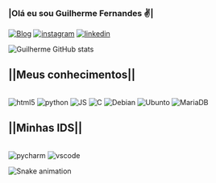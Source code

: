 ### <b>|Olá eu sou Guilherme Fernandes ✌|</b>
[![Blog](https://img.shields.io/website?label=Meucurriculo.com&style=for-the-badge&url=https://sujeitoprogramador.com )](https://ceub.zoser.works/index.php/curriculo/)
[![instagram](https://img.shields.io/badge/Instagram-E4405F?style=for-the-badge&logo=instagram&logoColor=white)](https://www.instagram.com/guilhermehzf/)
[![linkedin](https://img.shields.io/badge/LinkedIn-0077B5?style=for-the-badge&logo=linkedin&logoColor=white)](https://www.linkedin.com/in/guilherme-henrique-fernandes-3593b5244/)

![Guilherme GitHub stats](https://github-readme-stats.vercel.app/api?username=Guilhermehzf&show_icons=true&theme=tokyonightmerko)

## <b>||Meus conhecimentos||</b>

<div style="display: inline_block"><br/>
  <img aling="center" alt="html5"src="https://img.shields.io/badge/HTML5-E34F26?style=for-the-badge&logo=html5&logoColor=white"/>
  <img aling="center" alt="python"src="https://img.shields.io/badge/Python-3776AB?style=for-the-badge&logo=python&logoColor=white"/>
  <img aling="center" alt="JS"src="https://img.shields.io/badge/JavaScript-F7DF1E?style=for-the-badge&logo=javascript&logoColor=black"/>
  <img aling="center" alt="C"src="https://img.shields.io/badge/C-00599C?style=for-the-badge&logo=c&logoColor=white"/>
  <img aling="center" alt="Debian"src="https://img.shields.io/badge/Debian-A81D33?style=for-the-badge&logo=debian&logoColor=white"/>
  <img aling="center" alt="Ubunto"src="https://img.shields.io/badge/Ubuntu-E95420?style=for-the-badge&logo=ubuntu&logoColor=white"/>
  <img aling="center" alt="MariaDB"src="https://img.shields.io/badge/MariaDB-003545?style=for-the-badge&logo=mariadb&logoColor=white"/>
</div>

## <b>||Minhas IDS||</b>
<div style="display: inline_block"><br/>
  <img aling="center" alt="pycharm"src="https://img.shields.io/badge/PyCharm-000000.svg?&style=for-the-badge&logo=PyCharm&logoColor=white"/>
  <img aling="center" alt="vscode"src="https://img.shields.io/badge/Visual_Studio_Code-0078D4?style=for-the-badge&logo=visual%20studio%20code&logoColor=white">
  <div>
    
  ![Snake animation](https://github.com/Guilhermehzf/Guilhermehzf/blob/master/github-user-contribution.svg)
    
  </div>  
</div>
